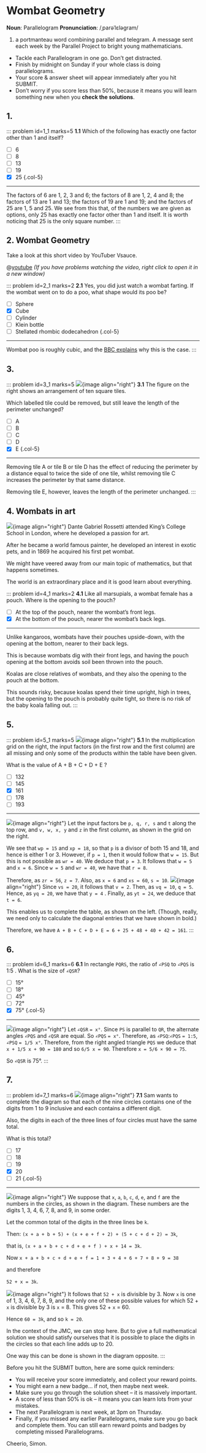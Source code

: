 # Wombat Geometry

<div class="dictionary">

__Noun__: Parallelogram
__Pronunciation__: /ˌparəˈlɛləɡram/

1. a portmanteau word combining parallel and telegram. A message sent each
week by the Parallel Project to bright young mathematicians.

</div>

*	Tackle each Parallelogram in one go. Don’t get distracted.
*	Finish by midnight on Sunday if your whole class is doing parallelograms.
*	Your score & answer sheet will appear immediately after you hit SUBMIT.
*	Don’t worry if you score less than 50%, because it means you will learn something new when you __check the solutions__.


## 1.
<!--- 2012 (3) --->

::: problem id=1_1 marks=5
__1.1__ Which of the following has exactly one factor other than 1 and itself?
* [ ] 6
* [ ] 8
* [ ] 13
* [ ] 19
* [x] 25
{.col-5}

---

The factors of 6 are 1, 2, 3 and 6; the factors of 8 are 1, 2, 4 and 8; the factors of 13 are 1 and 13; the factors of 19 are 1 and 19; and the factors of 25 are 1, 5 and 25. We see from this that, of the numbers we are given as options, only 25 has exactly one factor other than 1 and itself. It is worth noticing that 25 is the only square number.
:::


## 2. Wombat Geometry
Take a look at this short video by YouTuber Vsauce.  

@[youtube](watch?v=6GUisuU6xzo?rel=0&end=18) _(If you have problems watching the video, right click to open it in a new window)_

::: problem id=2_1 marks=2
__2.1__ Yes, you did just watch a wombat farting. If the wombat went on to do a poo, what shape would its poo be?

* [ ] Sphere
* [x] Cube
* [ ] Cylinder
* [ ] Klein bottle
* [ ] Stellated rhombic dodecahedron
{.col-5}

---

Wombat poo is roughly cubic, and the [BBC explains](https://www.bbc.co.uk/news/world-australia-46258616) why this is the case.
:::


## 3.
<!--- 2009 (8) --->

::: problem id=3_1 marks=5
![](/resources/8-30-wombat-geometry/8-perimeter-question.gif){image align="right"}
__3.1__ The figure on the right shows an arrangement of ten square tiles.

Which labelled tile could be removed, but still leave the length of the perimeter unchanged?

* [ ] A
* [ ] B
* [ ] C
* [ ] D
* [x] E
{.col-5}

---

Removing tile A or tile B or tile D has the effect of reducing the perimeter by a distance equal to twice the side of one tile, whilst removing tile C increases the perimeter by that same distance.

Removing tile E, however, leaves the length of the perimeter unchanged.
:::


## 4. Wombats in art

![](/resources/8-30-wombat-geometry/4-wombat-dante.jpg){image align="right"}
Dante Gabriel Rossetti attended King’s College School in London, where he developed a passion for art.  

After he became a world famous painter, he developed an interest in exotic pets, and in 1869 he acquired his first pet wombat.  

We might have veered away from our main topic of mathematics, but that happens sometimes.  

The world is an extraordinary place and it is good learn about everything.  

::: problem id=4_1 marks=2
__4.1__ Like all marsupials, a wombat female has a pouch. Where is the opening to the pouch?    

* [ ] At the top of the pouch, nearer the wombat’s front legs.
* [x] At the bottom of the pouch, nearer the wombat’s back legs.

---

Unlike kangaroos, wombats have their pouches upside-down, with the opening at the bottom, nearer to their back legs.  

This is because wombats dig with their front legs, and having the pouch opening at the bottom avoids soil been thrown into the pouch.  

Koalas are close relatives of wombats, and they also the opening to the pouch at the bottom.  

This sounds risky, because koalas spend their time upright, high in trees, but the opening to the pouch is probably quite tight, so there is no risk of the baby koala falling out.
:::


## 5.
<!--- 2012 (13) --->

::: problem id=5_1 marks=5
![](/resources/8-30-wombat-geometry/13-grid-question.jpg){image align="right"}
__5.1__ In the multiplication grid on the right, the input factors (in the first row and the first column) are all missing and only some of the products within the table have been given.

What is the value of A + B + C + D + E ?

* [ ] 132
* [ ] 145
* [x] 161
* [ ] 178
* [ ] 193

---

![](/resources/8-30-wombat-geometry/13-grid-answer1.jpg){image align="right"}
Let the input factors be `p, q, r, s` and `t` along the top row, and `v, w, x, y` and `z` in the first column, as shown in the grid on the right.

We see that `wp = 15` and `xp = 18`, so that `p` is a divisor of both 15 and 18, and hence is either 1 or 3. However, if `p = 1`, then it would follow that `w = 15`. But this is not possible as `wr = 40`. We deduce that `p = 3`. It follows that `w = 5` and `x = 6`. Since `w = 5` and `wr = 40`, we have that `r = 8`.

Therefore, as `zr = 56`, `z = 7`. Also, as `x = 6` and `xs = 60`, `s = 10`. ![](/resources/8-30-wombat-geometry/13-grid-answer2.jpg){image align="right"} Since `vs = 20`, it follows that `v = 2`. Then, as `vq = 10`, `q = 5`. Hence, as `yq = 20`, we have that `y = 4` . Finally, as `yt = 24`, we deduce that `t = 6`.

This enables us to complete the table, as shown on the left. (Though, really, we need only to calculate the diagonal entries that we have shown in bold.)

Therefore, we have `A + B + C + D + E = 6 + 25 + 48 + 40 + 42 = 161`.
:::


## 6.
<!--- 2012 (19) --->

::: problem id=6_1 marks=6
__6.1__ In rectangle `PQRS`, the ratio of `∠PSQ` to `∠PQS` is 1:5 . What is the size of `∠QSR`?

* [ ] 15°
* [ ] 18°
* [ ] 45°
* [ ] 72°
* [x] 75°
{.col-5}

---

![](/resources/8-30-wombat-geometry/18-rectangles-answer.jpg){image align="right"}
Let `∠QSR` `= x°`. Since `PS` is parallel to `QR`, the alternate angles `∠PQS` and `∠QSR` are equal. So `∠PQS` `= x°`. Therefore, as `∠PSQ`:`∠PQS` `= 1:5`, `∠PSQ` `= 1/5 x°`. Therefore, from the right angled triangle `PQS` we deduce that `x + 1/5 x + 90 = 180` and so `6/5 x = 90`. Therefore `x = 5/6 × 90 = 75`.

So `∠QSR` is 75°.
:::


## 7.
<!--- 2014 (23) --->

::: problem id=7_1 marks=6
![](/resources/8-30-wombat-geometry/23-circles.png){image align="right"}
__7.1__ Sam wants to complete the diagram so that each of the nine circles contains one of the digits from 1 to 9 inclusive and each contains a different digit.  

Also, the digits in each of the three lines of four circles must have the same total.  

What is this total?

* [ ] 17
* [ ] 18
* [ ] 19
* [x] 20
* [ ] 21
{.col-5}

---

![](/resources/8-30-wombat-geometry/23-circles-answer1.png){image align="right"}
We suppose that `x`, `a`, `b`, `c`, `d`, `e`, and `f` are the numbers in the circles, as shown in the diagram. These numbers are the digits 1, 3, 4, 6, 7, 8, and 9, in some order.

Let the common total of the digits in the three lines be `k`.

Then: `(x + a + b + 5) + (x + e + f + 2) + (5 + c + d + 2) = 3k`,  

that is, `(x + a + b + c + d + e + f ) + x + 14 = 3k`.  

Now `x + a + b + c + d + e + f = 1 + 3 + 4 + 6 + 7 + 8 + 9 = 38`  

and therefore  

`52 + x = 3k`.  

![](/resources/8-30-wombat-geometry/23-circles-answer2.png){image align="right"}
It follows that `52 + x` is divisible by 3. Now `x` is one of 1, 3, 4, 6, 7, 8, 9, and the only one of these possible values for which 52 + `x` is divisible by 3 is `x` = 8. This gives 52 + `x` = 60.  

Hence `60 = 3k`, and so `k = 20`.   

In the context of the JMC, we can stop here. But to give a full mathematical solution we should satisfy ourselves that it is possible to place the digits in the circles so that each line adds up to 20.  

One way this can be done is shown in the diagram opposite.
:::


Before you hit the SUBMIT button, here are some quick reminders:

*	You will receive your score immediately, and collect your reward points.
*	You might earn a new badge... if not, then maybe next week.
*	Make sure you go through the solution sheet – it is massively important.
*	A score of less than 50% is ok – it means you can learn lots from your mistakes.
*	The next Parallelogram is next week, at 3pm on Thursday.
*	Finally, if you missed any earlier Parallelograms, make sure you go back and complete them. You can still earn reward points and badges by completing missed Parallelograms.

Cheerio,
Simon.
